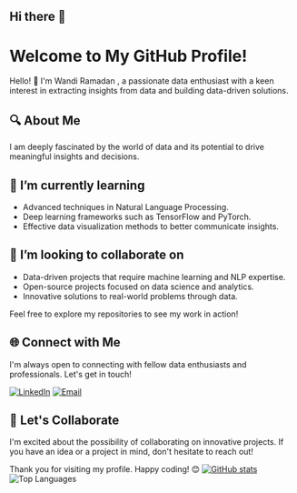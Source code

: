## Hi there 👋
# Welcome to My GitHub Profile!

Hello! 👋 I'm Wandi Ramadan , a passionate data enthusiast with a keen interest in extracting insights from data and building data-driven solutions.

## 🔍 About Me

I am deeply fascinated by the world of data and its potential to drive meaningful insights and decisions.

## 🌱 I’m currently learning
- Advanced techniques in Natural Language Processing.
- Deep learning frameworks such as TensorFlow and PyTorch.
- Effective data visualization methods to better communicate insights.

## 👯 I’m looking to collaborate on
- Data-driven projects that require machine learning and NLP expertise.
- Open-source projects focused on data science and analytics.
- Innovative solutions to real-world problems through data.

Feel free to explore my repositories to see my work in action!

## 🌐 Connect with Me

I'm always open to connecting with fellow data enthusiasts and professionals. Let's get in touch!

[![LinkedIn](https://img.shields.io/badge/LinkedIn-0077B5?logo=linkedin&logoColor=white)](https://www.linkedin.com/in/wandi-ramadan/)
[![Email](https://img.shields.io/badge/Email-D14836?logo=gmail&logoColor=white)](mailto:wandiramadan7@gmail.com)

## 🚀 Let's Collaborate

I'm excited about the possibility of collaborating on innovative projects. If you have an idea or a project in mind, don't hesitate to reach out!

Thank you for visiting my profile. Happy coding! 😊
[![GitHub stats](https://img.shields.io/badge/dynamic/json?color=blue&label=GitHub%20Stats&query=%24.total&url=https%3A%2F%2Fapi.github-username.vercel.app%2Fstats)](https://github.com/wandiramadan7)
![Top Languages](https://github-readme-stats.vercel.app/api/top-langs/?username=wandiramadan7&layout=compact&theme=radical)
